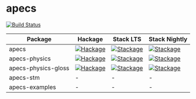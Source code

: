 # apecs
[![Build Status](https://travis-ci.org/jonascarpay/apecs.svg?branch=master)](https://travis-ci.org/jonascarpay/apecs)

| Package | Hackage | Stack LTS | Stack Nightly |
|---|---|---|---|
| apecs | [![Hackage](https://img.shields.io/hackage/v/apecs.svg)](https://hackage.haskell.org/package/apecs) | [![Stackage](https://www.stackage.org/package/apecs/badge/lts?label=lts)](https://www.stackage.org/package/apecs) | [![Stackage](https://www.stackage.org/package/apecs/badge/nightly?label=nightly)](https://www.stackage.org/package/apecs)
| apecs-physics |  [![Hackage](https://img.shields.io/hackage/v/apecs-physics.svg)](https://hackage.haskell.org/package/apecs-physics) | [![Stackage](https://www.stackage.org/package/apecs-physics/badge/lts?label=lts)](https://www.stackage.org/package/apecs-physics) | [![Stackage](https://www.stackage.org/package/apecs-physics/badge/nightly?label=nightly)](https://www.stackage.org/package/apecs-physics) |
| apecs-physics-gloss | [![Hackage](https://img.shields.io/hackage/v/apecs-physics-gloss.svg)](https://hackage.haskell.org/package/apecs-physics-gloss) | [![Stackage](https://www.stackage.org/package/apecs-physics-gloss/badge/lts?label=lts)](https://www.stackage.org/package/apecs-physics-gloss) | [![Stackage](https://www.stackage.org/package/apecs-physics-gloss/badge/nightly?label=nightly)](https://www.stackage.org/package/apecs-physics-gloss) |
| apecs-stm | - | - | - |
| apecs-examples | - | - | - |
